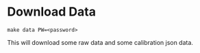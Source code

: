 # Download Data

    make data PW=<password>
    
This will download some raw data and some calibration json data.
